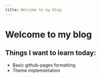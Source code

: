 ```yaml
---
title: Welcome to my blog
---
```


# Welcome to my blog

## Things I want to learn today:

- Basic github-pages formatting
- Theme implementation

